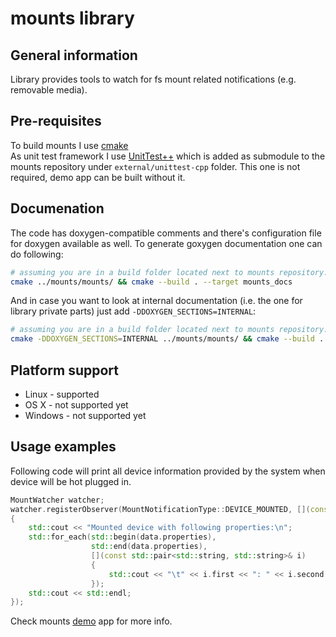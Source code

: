 # mounts library
## General information
Library provides tools to watch for fs mount related notifications (e.g. removable media).

## Pre-requisites
To build mounts I use [cmake](https://cmake.org)<br>
As unit test framework I use [UnitTest++](https://github.com/unittest-cpp/unittest-cpp) which is added as submodule to the mounts repository under `external/unittest-cpp` folder. This one is not required, demo app can be built without it.

## Documenation
The code has doxygen-compatible comments and there's configuration file for doxygen available as well. To generate goxygen documentation one can do following:
~~~bash
# assuming you are in a build folder located next to mounts repository:
cmake ../mounts/mounts/ && cmake --build . --target mounts_docs
~~~

And in case you want to look at internal documentation (i.e. the one for library private parts) just add `-DDOXYGEN_SECTIONS=INTERNAL`:<br>

~~~bash
# assuming you are in a build folder located next to mounts repository:
cmake -DDOXYGEN_SECTIONS=INTERNAL ../mounts/mounts/ && cmake --build . --target mounts_docs
~~~

## Platform support
- Linux - supported
- OS X - not supported yet
- Windows - not supported yet

## Usage examples
Following code will print all device information provided by the system when device will be hot plugged in.
~~~c++
MountWatcher watcher;
watcher.registerObserver(MountNotificationType::DEVICE_MOUNTED, [](const MounNotificationData& data)
{
	std::cout << "Mounted device with following properties:\n";
	std::for_each(std::begin(data.properties),
	              std::end(data.properties),
	              [](const std::pair<std::string, std::string>& i)
	              {
	                  std::cout << "\t" << i.first << ": " << i.second << std::endl;
	              });
	std::cout << std::endl;
});
~~~
Check mounts [demo](https://github.com/dissabte/mounts/blob/master/mounts/tests/demo/main.cpp) app for more info.

